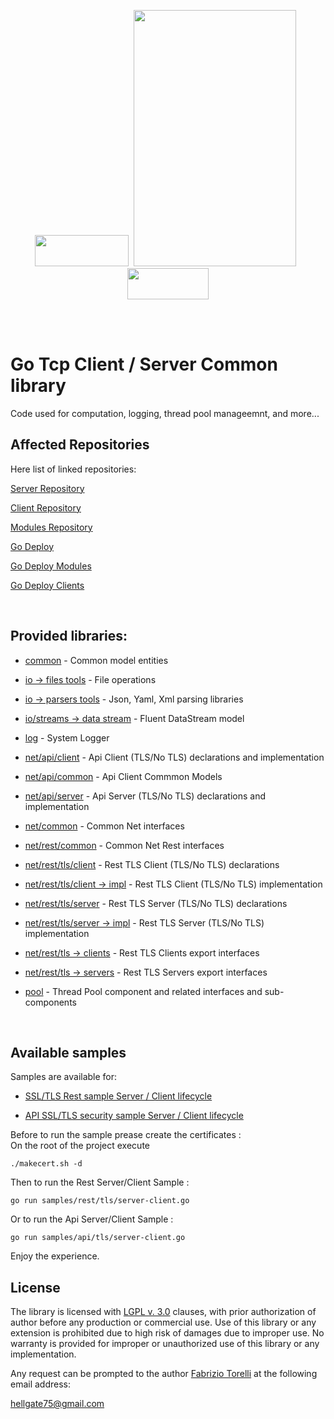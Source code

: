 <p align="center">
<image width="150" height="50" src="images/kube-go.png"></image>&nbsp;
<image width="260" height="410" src="images/golang-logo.png">
&nbsp;<image width="130" height="50" src="images/tls-logo.png"></image>
</p><br/>
<br/>

# Go Tcp Client / Server Common library

Code used for computation, logging, thread pool manageemnt, and more...

## Affected Repositories


Here list of linked repositories:

[Server Repository](https://github.com/hellgate75/go-tcp-server)

[Client Repository](https://github.com/hellgate75/go-tcp-client)

[Modules Repository](https://github.com/hellgate75/go-tcp-modules)

[Go Deploy](https://github.com/hellgate75/go-deploy)

[Go Deploy Modules](https://github.com/hellgate75/go-deploy-modules)

[Go Deploy Clients](https://github.com/hellgate75/go-deploy-clients)

<br/>


## Provided libraries:

* [common](/common/common.go) - Common model entities

* [io -> files tools](/io/files.go) - File operations

* [io -> parsers tools](/io/parsers.go) - Json, Yaml, Xml parsing libraries

* [io/streams -> data stream](/io/streams/data-stream.go) - Fluent DataStream model

* [log](/log/logger.go) - System Logger

* [net/api/client](/net/api/client/client.go) - Api Client (TLS/No TLS) declarations and implementation

* [net/api/common](/net/api/common/common.go) - Api Client Commmon Models

* [net/api/server](/net/api/server/server.go) - Api Server (TLS/No TLS) declarations and implementation

* [net/common](/net/common/servers.go) - Common Net interfaces

* [net/rest/common](/net/rest/common/net.go) - Common Net Rest interfaces

* [net/rest/tls/client](/net/rest/tls/client/client.go) - Rest TLS Client (TLS/No TLS) declarations

* [net/rest/tls/client -> impl](/net/rest/tls/client/client-funcs.go) - Rest TLS Client (TLS/No TLS) implementation

* [net/rest/tls/server](/net/rest/tls/server/server.go) - Rest TLS Server (TLS/No TLS) declarations

* [net/rest/tls/server -> impl](/net/rest/tls/server/server-funcs.go) - Rest TLS Server (TLS/No TLS) implementation

* [net/rest/tls -> clients](/net/rest/tls/clients.go) - Rest TLS Clients export interfaces

* [net/rest/tls -> servers](/net/rest/tls/servers.go) - Rest TLS Servers export interfaces

* [pool](/pool/threads.go) - Thread Pool component and related interfaces and sub-components

<br/>

## Available samples

Samples are available for:

* [SSL/TLS Rest sample Server / Client lifecycle](/samples/rest/tls/server-client.go)

* [API SSL/TLS security sample Server / Client lifecycle](/samples/api/tls/server-client.go)

Before to run the sample prease create the certificates :
<br/>On the root of the project execute
```
./makecert.sh -d
```

Then to run the Rest Server/Client Sample :
```
go run samples/rest/tls/server-client.go
```


Or to run the Api Server/Client Sample :
```
go run samples/api/tls/server-client.go
```

Enjoy the experience.

## License

The library is licensed with [LGPL v. 3.0](/LICENSE) clauses, with prior authorization of author before any production or commercial use. Use of this library or any extension is prohibited due to high risk of damages due to improper use. No warranty is provided for improper or unauthorized use of this library or any implementation.

Any request can be prompted to the author [Fabrizio Torelli](https://www.linkedin.com/in/fabriziotorelli) at the following email address:

[hellgate75@gmail.com](mailto:hellgate75@gmail.com)

